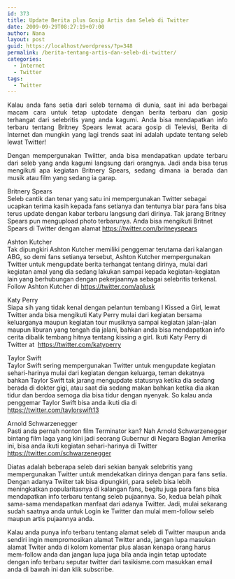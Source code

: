 ```yaml
---
id: 373
title: Update Berita plus Gosip Artis dan Seleb di Twitter
date: 2009-09-29T08:27:19+07:00
author: Nana
layout: post
guid: https://localhost/wordpress/?p=348
permalink: /berita-tentang-artis-dan-seleb-di-twitter/
categories:
  - Internet
  - Twitter
tags:
  - Twitter
---
```

<p style="text-align: justify;">
  Kalau anda fans setia dari seleb ternama di dunia, saat ini ada berbagai macam cara untuk tetap uptodate dengan berita terbaru dan gosip terhangat dari selebritis yang anda kagumi. Anda bisa mendapatkan info terbaru tentang Britney Spears lewat acara gosip di Televisi, Berita di Internet dan mungkin yang lagi trends saat ini adalah update tentang seleb lewat Twitter!
</p>

<p style="text-align: justify;">
  Dengan mempergunakan Twiitter, anda bisa mendapatkan update terbaru dari seleb yang anda kagumi langsung dari orangnya. Jadi anda bisa terus mengikuti apa kegiatan Britnery Spears, sedang dimana ia berada dan musik atau film yang sedang ia garap.
</p>

Britnery Spears  
Seleb cantik dan tenar yang satu ini mempergunakan Twitter sebagai ucapkan terima kasih kepada fans setianya dan tentunya biar para fans bisa terus update dengan kabar terbaru langsung dari dirinya. Tak jarang Britney Spears pun mengupload photo terbarunya. Anda bisa mengikuti Britnet Spears di Twitter dengan alamat https://twitter.com/britneyspears

Ashton Kutcher  
Tak dipungkiri Ashton Kutcher memiliki penggemar terutama dari kalangan ABG, so demi fans setianya tersebut, Ashton Kutcher mempergunakan Twitter untuk mengupdate berita terhangat tentang dirinya, mulai dari kegiatan amal yang dia sedang lakukan sampai kepada kegiatan-kegiatan lain yang berhubungan dengan pekerjaannya sebagai selebritis terkenal. Follow Ashton Kutcher di https://twitter.com/aplusk

Katy Perry  
Siapa sih yang tidak kenal dengan pelantun tembang I Kissed a Girl, lewat Twitter anda bisa mengikuti Katy Perry mulai dari kegiatan bersama keluarganya maupun kegiatan tour musiknya sampai kegiatan jalan-jalan maupun liburan yang tengah dia jalani, bahkan anda bisa mendapatkan info cerita dibalik tembang hitnya tentang kissing a girl. Ikuti Katy Perry di Twitter at  https://twitter.com/katyperry

Taylor Swift  
Taylor Swift sering mempergunakan Twitter untuk mengupdate kegiatan sehari-harinya mulai dari kegiatan dengan keluarga, teman dekatnya bahkan Taylor Swift tak jarang mengupdate statusnya ketika dia sedang berada di dokter gigi, atau saat dia sedang makan bahkan ketika dia akan tidur dan berdoa semoga dia bisa tidur dengan nyenyak. So kalau anda penggemar Taylor Swift bisa anda ikuti dia di https://twitter.com/taylorswift13

Arnold Schwarzenegger  
Pasti anda pernah nonton film Terminator kan? Nah Arnold Schwarzenegger bintang film laga yang kini jadi seorang Gubernur di Negara Bagian Amerika ini, bisa anda ikuti kegiatan sehari-harinya di Twitter https://twitter.com/schwarzenegger

Diatas adalah beberapa seleb dari sekian banyak selebritis yang mempergunakan Twitter untuk mendekatkan dirinya dengan para fans setia. Dengan adanya Twiiter tak bisa dipungkiri, para seleb bisa lebih meningkatkan popularitasnya di kalangan fans, begitu juga para fans bisa mendapatkan info terbaru tentang seleb pujaannya. So, kedua belah pihak sama-sama mendapatkan manfaat dari adanya Twitter. Jadi, mulai sekarang sudah saatnya anda untuk Login ke Twitter dan mulai mem-follow seleb maupun artis pujaannya anda.

Kalau anda punya info terbaru tentang alamat seleb di Twitter maupun anda sendiri ingin mempromosikan alamat Twitter anda, jangan lupa masukan alamat Twiter anda di kolom komentar plus alasan kenapa orang harus mem-follow anda dan jangan lupa juga bila anda ingin tetap uptodate dengan info terbaru seputar twitter dari tasikisme.com masukkan email anda di bawah ini dan klik subscribe.